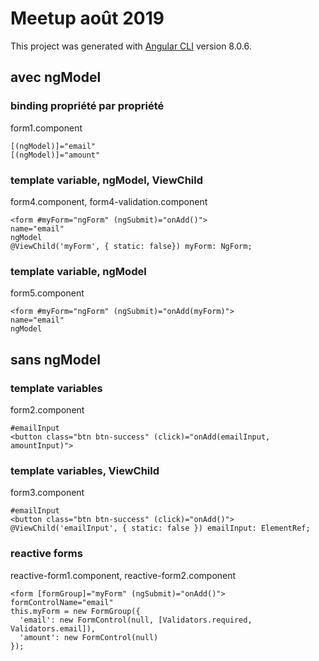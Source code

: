 # Meetup août 2019

This project was generated with [Angular CLI](https://github.com/angular/angular-cli) version 8.0.6.

## avec ngModel

### binding propriété par propriété

form1.component
```
[(ngModel)]="email"
[(ngModel)]="amount"
```

### template variable, ngModel, ViewChild

form4.component, form4-validation.component
```
<form #myForm="ngForm" (ngSubmit)="onAdd()">
name="email"
ngModel
@ViewChild('myForm', { static: false}) myForm: NgForm;
```

### template variable, ngModel

form5.component
```
<form #myForm="ngForm" (ngSubmit)="onAdd(myForm)">
name="email"
ngModel
```

## sans ngModel

### template variables

form2.component
```
#emailInput
<button class="btn btn-success" (click)="onAdd(emailInput, amountInput)">
```

### template variables, ViewChild

form3.component
```
#emailInput
<button class="btn btn-success" (click)="onAdd()">
@ViewChild('emailInput', { static: false }) emailInput: ElementRef;
```

### reactive forms

reactive-form1.component, reactive-form2.component
```
<form [formGroup]="myForm" (ngSubmit)="onAdd()">
formControlName="email"
this.myForm = new FormGroup({
  'email': new FormControl(null, [Validators.required, Validators.email]),
  'amount': new FormControl(null)
});
```